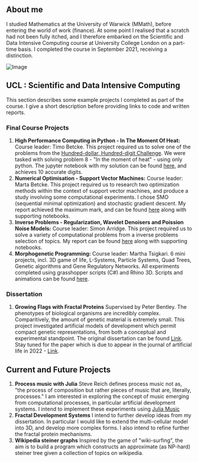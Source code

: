 ## About me

I studied Mathematics at the University of Warwick (MMath), before entering the world of work (finance). At some point I realised that a scratch had not been fully itched, and I therefore embarked on the Scientific and Data Intensive Computing course at University College London on a part-time basis. I completed the course in September 2021, receiving a distinction. 

![Image](src)

##  UCL : Scientific and Data Intensive Computing

This section describes some example projects I completed as part of the course. I give a short description before providing links to code and written reports. 

###  Final Course Projects

1. __High Performance Computing in Python - In The Moment Of Heat:__
Course leader: Timo Betcke. This project required us to solve one of the problems from the [Hundred-dollar, Hundred-digit Challenge](https://en.wikipedia.org/wiki/Hundred-dollar,_Hundred-digit_Challenge_problems). We were tasked with solving problem 8 - "In the moment of heat" - using only python. The jupyter notebook with my solution can be found [here](), and achieves 10 accurate digits.
2. __Numerical Optimisation - Support Vector Machines:__
Course leader: Marta Betcke. This project required us to research two optimization methods within the context of support vector machines, and produce a study involving some computational experiments. I chose SMO (sequential minimal optimization) and stochastic gradient descent. My report achieved the maximum mark, and can be found [here]() along with supporting notebooks. 
3. __Inverse Problems - Regularization, Wavelet Denoisers and Poission Noise Models:__
Course leader: Simon Arridge. This project required us to solve a variety of computational problems from a inverse problems selection of topics. My report can be found [here]() along with supporting notebooks.
4. __Morphogenetic Programming:__
Course leader: Martha Tsigkari. 6 mini projects, incl. 3D game of life, L-Systems, Particle Systems, Quad Trees, Genetic algorithms and Gene Regulatory Networks. All experiments completed using grasshopper scripts (C#) and Rhino 3D. Scripts and animations can be found [here](). 

### Dissertation

1. __Growing Flags with Fractal Proteins__
Supervised by Peter Bentley. The phenotypes of biological organisms are incredibly complex. Comparitively, the amount of genetic material is extremely small. This project investigated artificial models of development which permit compact genetic representations, from both a conceptual and experimental
standpoint. The original dissertation can be found [Link](url). Stay tuned for the paper which is due to appear in the journal of artificial life in 2022 - [Link](url).  

## Current and Future Projects

1. __Process music with Julia__
Steve Reich defines process music not as, "the process of composition but rather pieces of music that are, literally, processes." I am interested in exploring the concept of music emerging from computational processes, in particular artificial development systems. I intend to implement these experiments using [Julia Music](url)
3. __Fractal Development Systems__ 
I intend to further develop ideas from my dissertation. In particular I would like to extend the multi-cellular model into 3D, and develop more complex forms. I also intend to refine further the fractal protein mechanisms. 
5. __Wikipedia steiner graphs__
Inspired by the game of "wiki-surfing", the aim is to build a program which constructs an approximate (as NP-hard) steiner tree given a collection of topics on wikipedia. 
